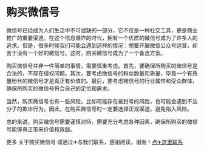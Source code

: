 # 购买微信号

微信号已经成为人们生活中不可或缺的一部分，它不仅是一种社交工具，更是商业推广的重要渠道。在这个信息爆炸的时代，拥有一个优质的微信号成为了许多人的追求。但是，很多时候我们可能会遇到这样的情况：想要开展微信公众号运营，却苦于没有一个好的微信号。这时，购买微信号成为了一个备选方案。

购买微信号并非一件简单的事情，需要慎重考虑。首先，要确保所购买的微信号是合法的，不存在侵权问题。其次，要考虑微信号的粉丝数量和质量，毕竟一个有质量粉丝的微信号才是真正有价值的。最后，要考虑微信号的行业属性和受众群体，确保所购买的微信号符合自己的定位和需求。

当然，购买微信号也有一些风险，比如可能存在被封号的风险，也可能会遇到不法分子的欺诈行为。因此，在购买微信号时一定要选择正规渠道，避免陷入风险。

总的来说，购买微信号需要谨慎对待，需要充分考虑各种因素，确保所购买的微信号能够真正带来价值和效益。

更多 关于购买微信号 请通过✈与我们联系，感谢阅读，谢谢！[点✈这里联系](https://a.k02.cc)